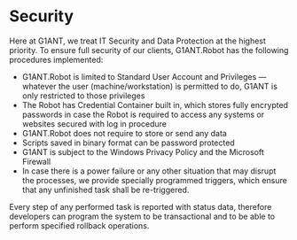 # Security

Here at G1ANT, we treat IT Security and Data Protection at the highest priority. To ensure full security of our clients, G1ANT.Robot has the following procedures implemented:

* G1ANT.Robot is limited to Standard User Account and Privileges — whatever the user \(machine/workstation\) is permitted to do, G1ANT is only restricted to those privileges
* The Robot has Credential Container built in, which stores fully encrypted passwords in case the Robot is required to access any systems or websites secured with log in procedure
* G1ANT.Robot does not require to store or send any data
* Scripts saved in binary format can be password protected
* G1ANT is subject to the Windows Privacy Policy and the Microsoft Firewall
* In case there is a power failure or any other situation that may disrupt the processes, we provide specially programmed triggers, which ensure that any unfinished task shall be re-triggered.

Every step of any performed task is reported with status data, therefore developers can program the system to be transactional and to be able to perform specified rollback operations.

